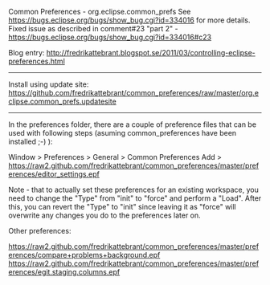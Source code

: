 Common Preferences - org.eclipse.common_prefs
See https://bugs.eclipse.org/bugs/show_bug.cgi?id=334016 for more details.
Fixed issue as described in comment#23 "part 2" - https://bugs.eclipse.org/bugs/show_bug.cgi?id=334016#c23

Blog entry: http://fredrikattebrant.blogspot.se/2011/03/controlling-eclipse-preferences.html

---

Install using update site: https://github.com/fredrikattebrant/common_preferences/raw/master/org.eclipse.common_prefs.updatesite

---
In the preferences folder, there are a couple of preference files that can be used with following steps (asuming common_preferences have been installed ;-) ):

Window > Preferences > General > Common Preferences
Add > https://raw2.github.com/fredrikattebrant/common_preferences/master/preferences/editor_settings.epf

Note - that to actually set these preferences for an existing workspace, you need to change the "Type" from "init" to "force" and perform a "Load". After this, you can revert the "Type" to "init" since leaving it as "force" will overwrite any changes you do to the preferences later on.

Other preferences:

https://raw2.github.com/fredrikattebrant/common_preferences/master/preferences/compare+problems+background.epf
https://raw2.github.com/fredrikattebrant/common_preferences/master/preferences/egit.staging.columns.epf


